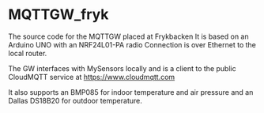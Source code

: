 # MQTTGW_fryk
The source code for the MQTTGW placed at Frykbacken
It is based on an Arduino UNO with an NRF24L01-PA radio
Connection is over Ethernet to the local router.

The GW interfaces with MySensors locally and is a client to the 
public CloudMQTT service at https://www.cloudmqtt.com

It also supports an BMP085 for indoor temperature and air pressure
and an Dallas DS18B20 for outdoor temperature.
